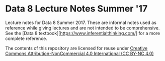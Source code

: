 # Data 8 Lecture Notes Summer '17

Lecture notes for Data 8 Summer 2017. These are informal notes used as
reference while giving lectures and are not intended to be comprehensive. See
the [Data 8 textbook][https://www.inferentialthinking.com/] for a more complete
reference.

The contents of this repository are licensed for reuse under [Creative Commons
Attribution-NonCommercial 4.0 International (CC BY-NC
4.0)](http://creativecommons.org/licenses/by-nc/4.0/)
